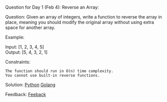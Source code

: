 Question for Day 1 (Feb 4): Reverse an Array:

Question:
Given an array of integers, write a function to reverse the array in place, meaning you should modify the original array without using extra space for another array.

Example:

Input: [1, 2, 3, 4, 5]  
Output: [5, 4, 3, 2, 1]

Constraints:

    The function should run in O(n) time complexity.
    You cannot use built-in reverse functions.

Solution:
    [Python](../python/001.py)
    [Golang](../golang/001.go)

Feedback:
    [Feeback](../feedback/001.md)